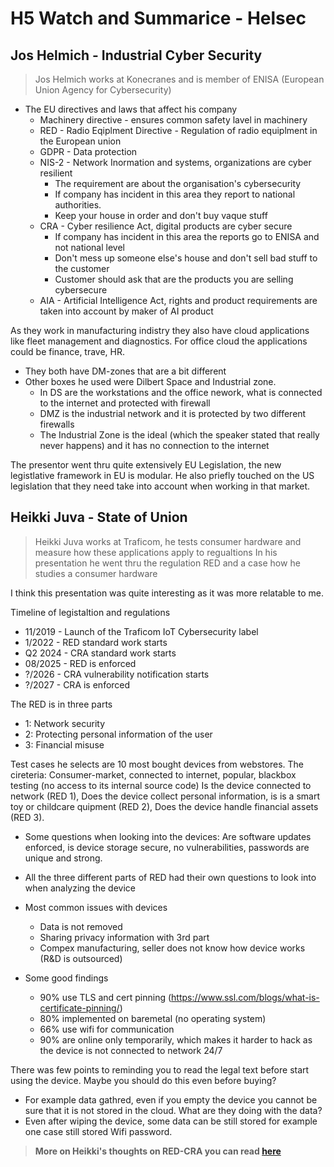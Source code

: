 # H5 Watch and Summarice - Helsec

## Jos Helmich - Industrial Cyber Security
> Jos Helmich works at Konecranes and is member of ENISA (European Union Agency for Cybersecurity)

* The EU directives and laws that affect his company
  * Machinery directive - ensures common safety lavel in machinery   
  * RED - Radio Eqiplment Directive - Regulation of radio equiplment in the European union
  * GDPR - Data protection
  * NIS-2 - Network Inormation and systems, organizations are cyber resilient
    * The requirement are about the organisation's cybersecurity
    * If company has incident in this area they report to national authorities.
    * Keep your house in order and don't buy vaque stuff
  * CRA - Cyber resilience Act, digital products are cyber secure
    * If company has incident in this area the reports go to ENISA and not national level
    * Don't mess up someone else's house and don't sell bad stuff to the customer
    * Customer should ask that are the products you are selling cybersecure
  * AIA - Artificial Intelligence Act, rights and product requirements are taken into account by maker of AI product
 
 As they work in manufacturing indistry they also have cloud applications like fleet management and diagnostics. For office cloud the applications could be finance, trave, HR. 
 * They both have DM-zones that are a bit different
 * Other boxes he used were Dilbert Space and Industrial zone.
   * In DS are the workstations and the office nework, what is connected to the internet and protected with firewall
   * DMZ is the industrial network and it is protected by two different firewalls
   * The Industrial Zone is the ideal (which the speaker stated that really never happens) and it has no connection to the internet
 
 The presentor went thru quite extensively EU Legislation, the new legistlative framework in EU is modular. He also priefly touched on the US legislation that they need take into account when working in that market. 

## Heikki Juva - State of Union
> Heikki Juva works at Traficom, he tests consumer hardware and measure how these applications apply to regualtions
In his presentation he went thru the regulation RED and a case how he studies a consumer hardware

I think this presentation was quite interesting as it was more relatable to me. 

Timeline of legistaltion and regulations
* 11/2019 - Launch of the Traficom IoT Cybersecurity label
* 1/2022 -  RED standard work starts
* Q2 2024 - CRA standard work starts
* 08/2025 - RED is enforced
* ?/2026 - CRA vulnerability notification starts
* ?/2027 - CRA is enforced

The RED is in three parts
* 1: Network security
* 2: Protecting personal information of the user
* 3: Financial misuse

Test cases he selects are 10 most bought devices from webstores. The cireteria: Consumer-market, connected to internet, popular, blackbox testing (no access to its internal source code)
Is the device connected to network (RED 1), Does the device collect personal information, is is a smart toy or childcare quipment (RED 2), Does the device handle financial assets (RED 3). 
* Some questions when looking into the devices: Are software updates enforced, is device storage secure, no vulnerabilities, passwords are unique and strong.
* All the three different parts of RED had their own questions to look into when analyzing the device

* Most common issues with devices
  * Data is not removed
  * Sharing privacy information with 3rd part
  * Compex manufacturing, seller does not know how device works (R&D is outsourced)
* Some good findings
  * 90% use TLS and cert pinning (https://www.ssl.com/blogs/what-is-certificate-pinning/)
  * 80% implemented on baremetal (no operating system)
  * 66% use wifi for communication
  * 90% are online only temporarily, which makes it harder to hack as the device is not connected to network 24/7

There was few points to reminding you to read the legal text before start using the device. Maybe you should do this even before buying?
* For example data gathred, even if you empty the device you cannot be sure that it is not stored in the cloud. What are they doing with the data?
* Even after wiping the device, some data can be still stored for example one case still stored Wifi password. 

>**More on Heikki's thoughts on RED-CRA you can read [here](https://github.com/Zokol/RED-CRA)**
 
 

